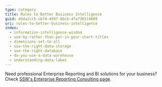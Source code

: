 ```yaml
---
type: category
title: Rules to Better Business Intelligence
guid: d6da1cc5-cb74-4507-8bcb-4fa736514b89
uri: rules-to-better-business-intelligence
index:
  - information-intelligence-wisdom
  - use-by-rather-than-per-in-your-chart-titles
  - dimensions-set-to-all
  - use-the-right-data-storage
  - use-the-right-database
  - do-you-use-a-data-warehouse
  - understanding-data-lakes
---
```


Need professional Enterprise Reporting and BI solutions for your business? Check [SSW's Enterprise Reporting Consulting page](https://ww.ssw.com.au/consulting/enterprise-reporting).
